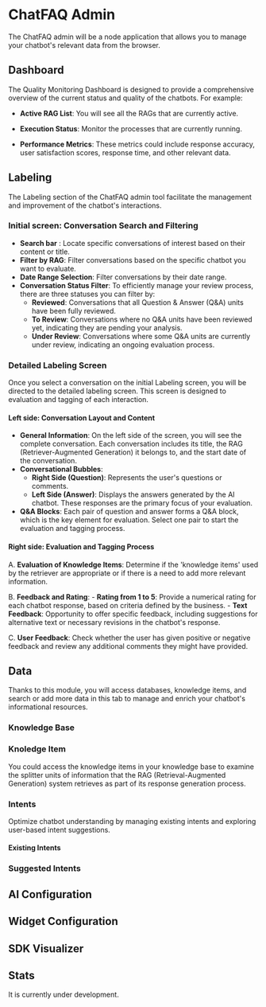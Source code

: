 # ChatFAQ Admin

The ChatFAQ admin will be a node application that allows you to manage your chatbot's relevant data from the browser.

## Dashboard

The Quality Monitoring Dashboard is  designed to provide a comprehensive overview of the current status and quality of the chatbots. For example: 

- **Active RAG List**: You will see all the RAGs that are currently active. 

- **Execution Status**: Monitor the processes that are currently running. 

- **Performance Metrics**: These metrics could include response accuracy, user satisfaction scores, response time, and other relevant data.


## Labeling

The Labeling section of the ChatFAQ admin tool facilitate the management and improvement of the chatbot's interactions.  

### Initial screen: Conversation Search and Filtering

- **Search bar** : Locate specific conversations of interest based on their content or title.
- **Filter by RAG**: Filter conversations based on the specific chatbot you want to evaluate. 
- **Date Range Selection**: Filter conversations by their date range. 
- **Conversation Status Filter**: To efficiently manage your review process, there are three statuses you can filter by:
    - **Reviewed**: Conversations that all Question & Answer (Q&A) units have been fully reviewed.
    - **To Review**: Conversations where no Q&A units have been reviewed yet, indicating they are pending your analysis.
    - **Under Review**: Conversations where some Q&A units are currently under review, indicating an ongoing evaluation process.
 
### Detailed Labeling Screen

Once you select a conversation on the initial Labeling screen, you will be directed to the detailed labeling screen. This screen is designed to evaluation and tagging of each interaction.

#### Left side: Conversation Layout and Content

- **General Information**: On the left side of the screen, you will see the complete conversation. Each conversation includes its title, the RAG (Retriever-Augmented Generation) it belongs to, and the start date of the conversation.
- **Conversational Bubbles**:
  - **Right Side (Question)**: Represents the user's questions or comments. 
  - **Left Side (Answer)**: Displays the answers generated by the AI chatbot. These responses are the primary focus of your evaluation.
- **Q&A Blocks**: Each pair of question and answer forms a Q&A block, which is the key element for evaluation. Select one pair to start the evaluation and tagging process.

#### Right side: Evaluation and Tagging Process

A. **Evaluation of Knowledge Items**: Determine if the 'knowledge items' used by the retriever are appropriate or if there is a need to add more relevant information.

B. **Feedback and Rating**:
    - **Rating from 1 to 5**: Provide a numerical rating for each chatbot response, based on criteria defined by the business.
    - **Text Feedback**: Opportunity to offer specific feedback, including suggestions for alternative text or necessary revisions in the chatbot's response.

C. **User Feedback**: Check whether the user has given positive or negative feedback and review any additional comments they might have provided.


## Data

Thanks to this module, you will access databases, knowledge items, and search or add more data in this tab to manage and enrich your chatbot's informational resources.

### Knowledge Base

### Knoledge Item

You could access the knowledge items in your knowledge base to examine the splitter units of information that the RAG (Retrieval-Augmented Generation) system retrieves as part of its response generation process.

### Intents

Optimize chatbot understanding by managing existing intents and exploring user-based intent suggestions.

#### Existing Intents

### Suggested Intents

## AI Configuration

## Widget Configuration

## SDK Visualizer

## Stats

It is currently under development.
